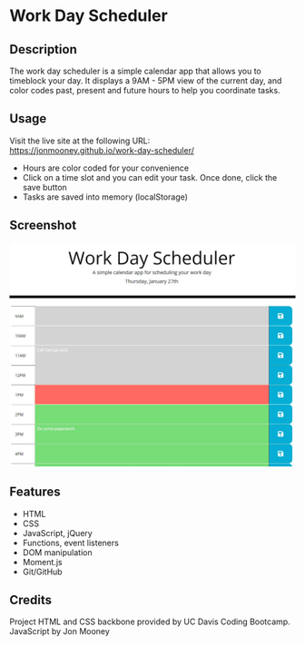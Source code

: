# Work Day Scheduler

## Description
The work day scheduler is a simple calendar app that allows you to timeblock your day. It displays a 9AM - 5PM view of the current day, and color codes past, present and future hours to help you coordinate tasks.

## Usage
Visit the live site at the following URL:<br>
<a href="https://jonmooney.github.io/work-day-scheduler/" title="CTRL+Click to open in a new window">https://jonmooney.github.io/work-day-scheduler/</a><br>

- Hours are color coded for your convenience
- Click on a time slot and you can edit your task. Once done, click the save button
- Tasks are saved into memory (localStorage)

## Screenshot
<img src="./assets/images/screenshot1.jpg" width="700" alt="screenshot of main page layout" />

## Features
- HTML
- CSS
- JavaScript, jQuery
- Functions, event listeners
- DOM manipulation
- Moment.js
- Git/GitHub

## Credits
Project HTML and CSS backbone provided by UC Davis Coding Bootcamp. JavaScript by Jon Mooney